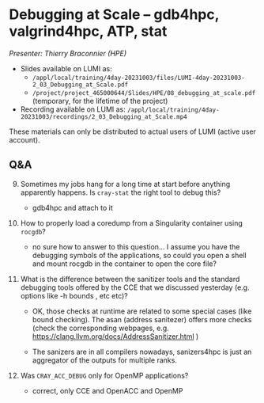 # Debugging at Scale – gdb4hpc, valgrind4hpc, ATP, stat

*Presenter: Thierry Braconnier (HPE)*

<!--
Course materials will be provided during and after the course.
-->

-   Slides available on LUMI as:
    -   `/appl/local/training/4day-20231003/files/LUMI-4day-20231003-2_03_Debugging_at_Scale.pdf`
    -   `/project/project_465000644/Slides/HPE/08_debugging_at_scale.pdf` (temporary, for the lifetime of the project)
-   Recording available on LUMI as:
    `/appl/local/training/4day-20231003/recordings/2_03_Debugging_at_Scale.mp4`

These materials can only be distributed to actual users of LUMI (active user account).


## Q&A


9.  Sometimes my jobs hang for a long time at start before anything apparently happens.
    Is `cray-stat` the right tool to debug this?

    - gdb4hpc and attach to it

10. How to properly load a coredump from a Singularity container using `rocgdb`?

    - no sure how to answer to this question... I assume you have the debugging symbols of the applications, so could you open a shell and mount rocgdb in the container to open the core file?

11.  What is the difference between the sanitizer tools and the standard debugging tools offered by the CCE that we discussed yesterday (e.g. options like -h bounds , etc etc)?

     - OK, those checks at runtime are related to some special cases (like bound checking). The asan (address sanitezer) offers more checks (check the corresponding webpages, e.g. https://clang.llvm.org/docs/AddressSanitizer.html )

     - The sanizers are in all compilers nowadays, sanizers4hpc is just an aggregator of the outputs for multiple ranks. 

12. Was `CRAY_ACC_DEBUG` only for OpenMP applications?

    - correct, only CCE and OpenACC and OpenMP


